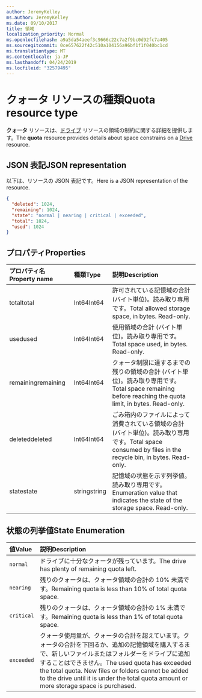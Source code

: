 ```yaml
---
author: JeremyKelley
ms.author: JeremyKelley
ms.date: 09/10/2017
title: 領域
localization_priority: Normal
ms.openlocfilehash: a9a5da54aeef3c9666c22c7a2f9bc0d92fc7a405
ms.sourcegitcommit: 0ce657622f42c510a104156a96bf1f1f040bc1cd
ms.translationtype: MT
ms.contentlocale: ja-JP
ms.lasthandoff: 04/24/2019
ms.locfileid: "32579495"
---
```

# <a name="quota-resource-type"></a><span data-ttu-id="0c17e-102">クォータ リソースの種類</span><span class="sxs-lookup"><span data-stu-id="0c17e-102">Quota resource type</span></span>

<span data-ttu-id="0c17e-103">**クォータ** リソースは、[ドライブ](drive.md) リソースの領域の制約に関する詳細を提供します。</span><span class="sxs-lookup"><span data-stu-id="0c17e-103">The **quota** resource provides details about space constrains on a [Drive](drive.md) resource.</span></span>

## <a name="json-representation"></a><span data-ttu-id="0c17e-104">JSON 表記</span><span class="sxs-lookup"><span data-stu-id="0c17e-104">JSON representation</span></span>

<span data-ttu-id="0c17e-105">以下は、リソースの JSON 表記です。</span><span class="sxs-lookup"><span data-stu-id="0c17e-105">Here is a JSON representation of the resource.</span></span>

<!-- {
  "blockType": "resource",
  "optionalProperties": [ ],
  "@odata.type": "microsoft.graph.quota"
}-->

```json
{
  "deleted": 1024,
  "remaining": 1024,
  "state": "normal | nearing | critical | exceeded",
  "total": 1024,
  "used": 1024
}
```

## <a name="properties"></a><span data-ttu-id="0c17e-106">プロパティ</span><span class="sxs-lookup"><span data-stu-id="0c17e-106">Properties</span></span>

| <span data-ttu-id="0c17e-107">プロパティ名</span><span class="sxs-lookup"><span data-stu-id="0c17e-107">Property name</span></span> | <span data-ttu-id="0c17e-108">種類</span><span class="sxs-lookup"><span data-stu-id="0c17e-108">Type</span></span>   | <span data-ttu-id="0c17e-109">説明</span><span class="sxs-lookup"><span data-stu-id="0c17e-109">Description</span></span>                                                                 |
|:--------------|:-------|:----------------------------------------------------------------------------|
| <span data-ttu-id="0c17e-110">total</span><span class="sxs-lookup"><span data-stu-id="0c17e-110">total</span></span>         | <span data-ttu-id="0c17e-111">Int64</span><span class="sxs-lookup"><span data-stu-id="0c17e-111">Int64</span></span>  | <span data-ttu-id="0c17e-p101">許可されている記憶域の合計 (バイト単位)。読み取り専用です。</span><span class="sxs-lookup"><span data-stu-id="0c17e-p101">Total allowed storage space, in bytes. Read-only.</span></span>                           |
| <span data-ttu-id="0c17e-114">used</span><span class="sxs-lookup"><span data-stu-id="0c17e-114">used</span></span>          | <span data-ttu-id="0c17e-115">Int64</span><span class="sxs-lookup"><span data-stu-id="0c17e-115">Int64</span></span>  | <span data-ttu-id="0c17e-p102">使用領域の合計 (バイト単位)。読み取り専用です。</span><span class="sxs-lookup"><span data-stu-id="0c17e-p102">Total space used, in bytes. Read-only.</span></span>                                      |
| <span data-ttu-id="0c17e-118">remaining</span><span class="sxs-lookup"><span data-stu-id="0c17e-118">remaining</span></span>     | <span data-ttu-id="0c17e-119">Int64</span><span class="sxs-lookup"><span data-stu-id="0c17e-119">Int64</span></span>  | <span data-ttu-id="0c17e-p103">クォータ制限に達するまでの残りの領域の合計 (バイト単位)。読み取り専用です。</span><span class="sxs-lookup"><span data-stu-id="0c17e-p103">Total space remaining before reaching the quota limit, in bytes. Read-only.</span></span> |
| <span data-ttu-id="0c17e-122">deleted</span><span class="sxs-lookup"><span data-stu-id="0c17e-122">deleted</span></span>       | <span data-ttu-id="0c17e-123">Int64</span><span class="sxs-lookup"><span data-stu-id="0c17e-123">Int64</span></span>  | <span data-ttu-id="0c17e-p104">ごみ箱内のファイルによって消費されている領域の合計 (バイト単位)。読み取り専用です。</span><span class="sxs-lookup"><span data-stu-id="0c17e-p104">Total space consumed by files in the recycle bin, in bytes. Read-only.</span></span>      |
| <span data-ttu-id="0c17e-126">state</span><span class="sxs-lookup"><span data-stu-id="0c17e-126">state</span></span>         | <span data-ttu-id="0c17e-127">string</span><span class="sxs-lookup"><span data-stu-id="0c17e-127">string</span></span> | <span data-ttu-id="0c17e-p105">記憶域の状態を示す列挙値。読み取り専用です。</span><span class="sxs-lookup"><span data-stu-id="0c17e-p105">Enumeration value that indicates the state of the storage space. Read-only.</span></span> |

## <a name="state-enumeration"></a><span data-ttu-id="0c17e-130">状態の列挙値</span><span class="sxs-lookup"><span data-stu-id="0c17e-130">State Enumeration</span></span>

| <span data-ttu-id="0c17e-131">値</span><span class="sxs-lookup"><span data-stu-id="0c17e-131">Value</span></span>      | <span data-ttu-id="0c17e-132">説明</span><span class="sxs-lookup"><span data-stu-id="0c17e-132">Description</span></span>                                                                                                                                                                 |
|:-----------|:----------------------------------------------------------------------------------------------------------------------------------------------------------------------------|
| `normal`   | <span data-ttu-id="0c17e-133">ドライブに十分なクォータが残っています。</span><span class="sxs-lookup"><span data-stu-id="0c17e-133">The drive has plenty of remaining quota left.</span></span>                                                                                                                               |
| `nearing`  | <span data-ttu-id="0c17e-134">残りのクォータは、クォータ領域の合計の 10% 未満です。</span><span class="sxs-lookup"><span data-stu-id="0c17e-134">Remaining quota is less than 10% of total quota space.</span></span>                                                                                                                      |
| `critical` | <span data-ttu-id="0c17e-135">残りのクォータは、クォータ領域の合計の 1% 未満です。</span><span class="sxs-lookup"><span data-stu-id="0c17e-135">Remaining quota is less than 1% of total quota space.</span></span>                                                                                                                       |
| `exceeded` | <span data-ttu-id="0c17e-p106">クォータ使用量が、クォータの合計を超えています。クォータの合計を下回るか、追加の記憶領域を購入するまで、新しいファイルまたはフォルダーをドライブに追加することはできません。</span><span class="sxs-lookup"><span data-stu-id="0c17e-p106">The used quota has exceeded the total quota. New files or folders cannot be added to the drive until it is under the total quota amount or more storage space is purchased.</span></span> |

<!-- {
  "type": "#page.annotation",
  "description": "The quota facet provides information about how much space the OneDrive has available.",
  "keywords": "quota,available,remaining,used",
  "section": "documentation",
  "suppressions": [
    "Warning: /api-reference/v1.0/resources/quota.md:
      Found potential enums in resource example that weren't defined in a table:(normal, nearing,critical,exceeded) are in resource, but () are in table"
  ],
  "tocPath": "Facets/Quota"
} -->

